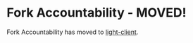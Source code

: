 # Fork Accountability - MOVED!

Fork Accountability has moved to [light-client](./light-client/accountability).
